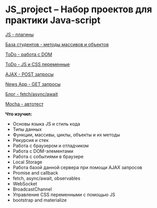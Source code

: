 # JS_project – Набор проектов для практики Java-script

[JS - плагины](https://crashmet.github.io/js_project/plugins/index)

[База студентов - методы массивов и объектов](https://crashmet.github.io/js_project/student/main)

[ToDo - работа с DOM](https://crashmet.github.io/js_project/todo/index.html)

[ToDo - JS и CSS переменные](https://crashmet.github.io/js_project/todo-swap-CSS/index.html)

[AJAX - POST запросы](https://crashmet.github.io/js_project/AJAX-requests/index.html)

[News App - GET запросы](https://crashmet.github.io/js_project/news-app/index.html)

[Блог - fetch/async/await](https://crashmet.github.io/js_project/blog/list.html)

[Mocha - автотест](https://crashmet.github.io/js_project/mocha/index.html)


**Что изучил:**
- Основы языка JS и стиль кода
- Типы данных
- Функции, массивы, циклы, объекты и их методы
- Рекурсия и стек
- Работа с браузером и отладчиком
- Работа с DOM-элементами
- Работа с событиями в браузере 
- Local Storage
- Работа базой данной сервера при помощи AJAX запросов
- Promise and callback
- fetch, async/await, observables
- WebSocket 
- BroadcastChannel
- Управление CSS переменными с помощью JS
- bootstrap and materialize
